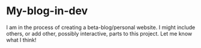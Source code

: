 # My-blog-in-dev
I am in the process of creating a beta-blog/personal website. I might include others, or add other, possibly interactive, parts to this project. Let me know what I think! 
